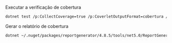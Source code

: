 Executar a verificação de cobertura

```bash
dotnet test /p:CollectCoverage=true /p:CoverletOutputFormat=cobertura /p:CoverletOutput=./AppFabric.Tests/TestResults/Coverage/
```

Gerar o relatório de cobertura

```bash
dotnet ~/.nuget/packages/reportgenerator/4.8.5/tools/net5.0/ReportGenerator.dll "-reports:./AppFabric.Tests/TestsResults/coverage.cobertura.xml" "-targetdir:./AppFabric.Tests/TestsResults/"
```


